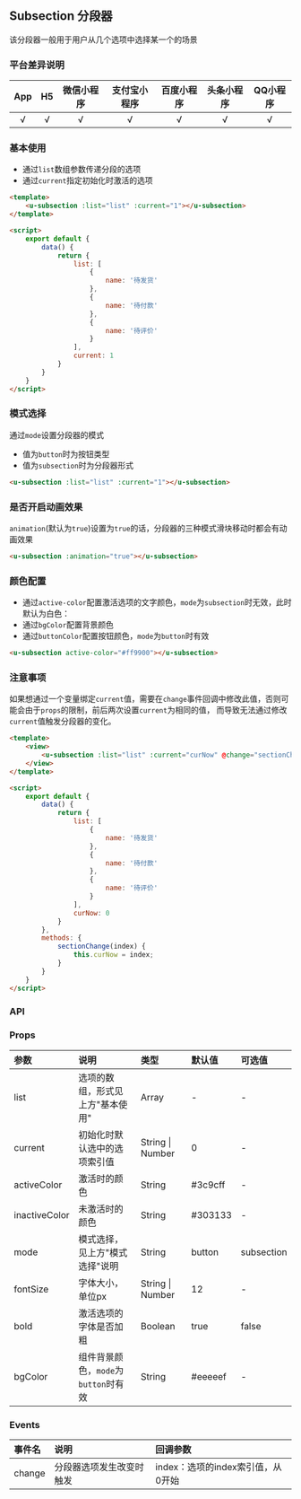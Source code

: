## Subsection 分段器 <to-api/>

<demo-model url="/pages/componentsC/subsection/subsection"></demo-model>


该分段器一般用于用户从几个选项中选择某一个的场景

### 平台差异说明

|App|H5	|微信小程序	|支付宝小程序		|百度小程序	|头条小程序	|QQ小程序	|
|:-:|:-:|:-:		|:-:			|:-:		|:-:		|:-:		|
|√	|√	|√			|√				|√			|√			|√			|

### 基本使用

- 通过`list`数组参数传递分段的选项
- 通过`current`指定初始化时激活的选项

```html
<template>
	<u-subsection :list="list" :current="1"></u-subsection>
</template>

<script>
	export default {
		data() {
			return {
				list: [
					{
						name: '待发货'
					}, 
					{
						name: '待付款'
					}, 
					{
						name: '待评价'
					}
				],
				current: 1
			}
		}
	}
</script>
```

### 模式选择

通过`mode`设置分段器的模式
- 值为`button`时为按钮类型
- 值为`subsection`时为分段器形式

```html
<u-subsection :list="list" :current="1"></u-subsection>
```

### 是否开启动画效果

`animation`(默认为`true`)设置为`true`的话，分段器的三种模式滑块移动时都会有动画效果

```html
<u-subsection :animation="true"></u-subsection>
```

### 颜色配置

- 通过`active-color`配置激活选项的文字颜色，`mode`为`subsection`时无效，此时默认为白色：
- 通过`bgColor`配置背景颜色
- 通过`buttonColor`配置按钮颜色，`mode`为`button`时有效

```html
<u-subsection active-color="#ff9900"></u-subsection>
```


### 注意事项

如果想通过一个变量绑定`current`值，需要在`change`事件回调中修改此值，否则可能会由于`props`的限制，前后两次设置`current`为相同的值，
而导致无法通过修改`current`值触发分段器的变化。

```html
<template>
	<view>
		<u-subsection :list="list" :current="curNow" @change="sectionChange"></u-subsection>
	</view>
</template>

<script>
	export default {
		data() {
			return {
				list: [
					{
						name: '待发货'
					}, 
					{
						name: '待付款'
					}, 
					{
						name: '待评价'
					}
				],
				curNow: 0
			}
		},
		methods: {
			sectionChange(index) {
				this.curNow = index;
			}
		}
	}
</script>
```


### API

### Props

| 参数			| 说明									| 类型					| 默认值		|  可选值	|
|:-				|:-										|:-						|:-			|:-			|
| list			| 选项的数组，形式见上方"基本使用"			| Array					| -			| -			|
| current		| 初始化时默认选中的选项索引值				| String &#124; Number	| 0			| -			|
| activeColor	| 激活时的颜色							| String				| #3c9cff	| -			|
| inactiveColor| 未激活时的颜色							| String				| #303133	| -			|
| mode			| 模式选择，见上方"模式选择"说明			| String				| button	| subsection|
| fontSize		| 字体大小，单位px						| String &#124; Number	| 12		| -			|
| bold			| 激活选项的字体是否加粗					| Boolean				| true		| false		|
| bgColor		| 组件背景颜色，`mode`为`button`时有效		| String				| #eeeeef	| -			|

### Events

| 事件名| 说明						| 回调参数							|
| :-	| :-						| :-								|
| change| 分段器选项发生改变时触发		| index：选项的index索引值，从0开始	|
